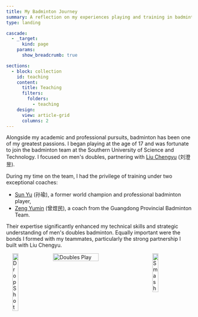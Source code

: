 ```yaml
---
title: My Badminton Journey
summary: A reflection on my experiences playing and training in badminton.
type: landing

cascade:
  - _target:
      kind: page
    params:
      show_breadcrumb: true

sections:
  - block: collection
    id: teaching
    content:
      title: Teaching
      filters:
        folders:
          - teaching
    design:
      view: article-grid
      columns: 2
---
```


Alongside my academic and professional pursuits, badminton has been one of my greatest passions. I began playing at the age of 17 and was fortunate to join the badminton team at the Southern University of Science and Technology. I focused on men's doubles, partnering with [Liu Chengyu](http://www.jiangxingyusustech.com/page131?article_id=64) (刘澄昱).

During my time on the team, I had the privilege of training under two exceptional coaches:

- [Sun Yu](https://bwfbadminton.com/player/92736/sun-yu) (孙瑜), a former world champion and professional badminton player,  
- [Zeng Yumin](http://sport.sustech.edu.cn/show-29-4-1.html) (曾煜民), a coach from the Guangdong Provincial Badminton Team.

Their expertise significantly enhanced my technical skills and strategic understanding of men's doubles badminton. Equally important were the bonds I formed with my teammates, particularly the strong partnership I built with Liu Chengyu.

<div style="display: flex; justify-content: center; gap: 20px; margin: 0 auto; max-width: 800px;">
  <img src="/images/badminton-1.jpg" alt="Drop Shot" style="width: 18%;">
  <img src="/images/badminton-2.jpg" alt="Doubles Play" style="width: 49.5%;">
  <img src="/images/badminton-3.jpg" alt="Smash" style="width: 18%;">
</div>